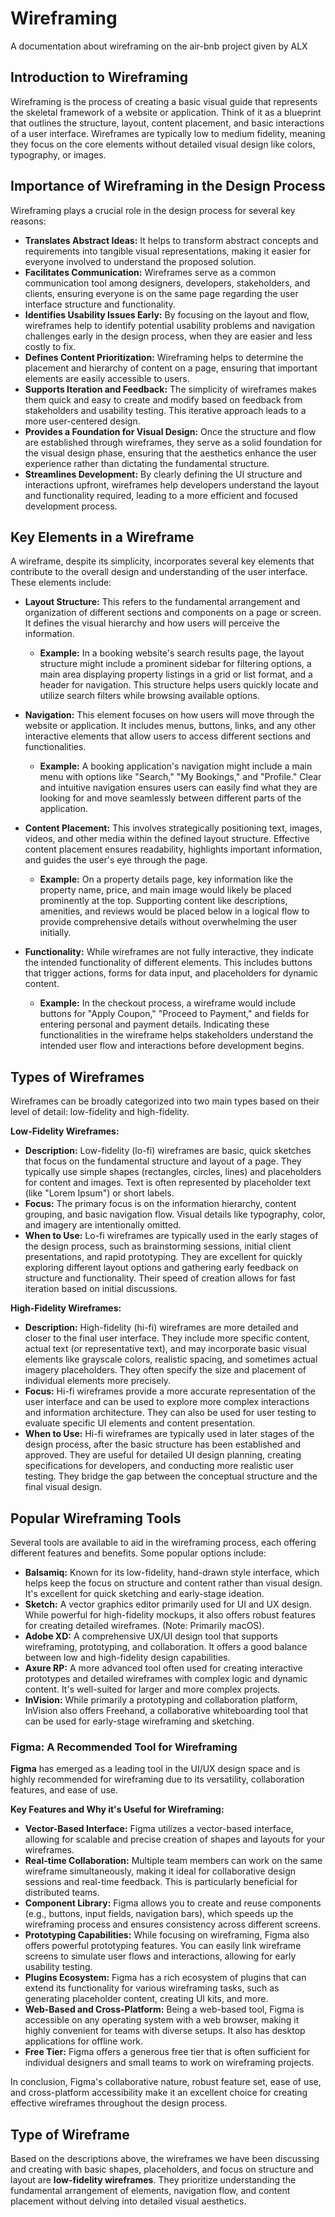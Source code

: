 # Wireframing
A documentation about wireframing on the air-bnb project given by ALX


## Introduction to Wireframing

Wireframing is the process of creating a basic visual guide that represents the skeletal framework of a website or application. Think of it as a blueprint that outlines the structure, layout, content placement, and basic interactions of a user interface. Wireframes are typically low to medium fidelity, meaning they focus on the core elements without detailed visual design like colors, typography, or images.

## Importance of Wireframing in the Design Process

Wireframing plays a crucial role in the design process for several key reasons:

* **Translates Abstract Ideas:** It helps to transform abstract concepts and requirements into tangible visual representations, making it easier for everyone involved to understand the proposed solution.
* **Facilitates Communication:** Wireframes serve as a common communication tool among designers, developers, stakeholders, and clients, ensuring everyone is on the same page regarding the user interface structure and functionality.
* **Identifies Usability Issues Early:** By focusing on the layout and flow, wireframes help to identify potential usability problems and navigation challenges early in the design process, when they are easier and less costly to fix.
* **Defines Content Prioritization:** Wireframing helps to determine the placement and hierarchy of content on a page, ensuring that important elements are easily accessible to users.
* **Supports Iteration and Feedback:** The simplicity of wireframes makes them quick and easy to create and modify based on feedback from stakeholders and usability testing. This iterative approach leads to a more user-centered design.
* **Provides a Foundation for Visual Design:** Once the structure and flow are established through wireframes, they serve as a solid foundation for the visual design phase, ensuring that the aesthetics enhance the user experience rather than dictating the fundamental structure.
* **Streamlines Development:** By clearly defining the UI structure and interactions upfront, wireframes help developers understand the layout and functionality required, leading to a more efficient and focused development process.


## Key Elements in a Wireframe

A wireframe, despite its simplicity, incorporates several key elements that contribute to the overall design and understanding of the user interface. These elements include:

* **Layout Structure:** This refers to the fundamental arrangement and organization of different sections and components on a page or screen. It defines the visual hierarchy and how users will perceive the information.

    * **Example:** In a booking website's search results page, the layout structure might include a prominent sidebar for filtering options, a main area displaying property listings in a grid or list format, and a header for navigation. This structure helps users quickly locate and utilize search filters while browsing available options.

* **Navigation:** This element focuses on how users will move through the website or application. It includes menus, buttons, links, and any other interactive elements that allow users to access different sections and functionalities.

    * **Example:** A booking application's navigation might include a main menu with options like "Search," "My Bookings," and "Profile." Clear and intuitive navigation ensures users can easily find what they are looking for and move seamlessly between different parts of the application.

* **Content Placement:** This involves strategically positioning text, images, videos, and other media within the defined layout structure. Effective content placement ensures readability, highlights important information, and guides the user's eye through the page.

    * **Example:** On a property details page, key information like the property name, price, and main image would likely be placed prominently at the top. Supporting content like descriptions, amenities, and reviews would be placed below in a logical flow to provide comprehensive details without overwhelming the user initially.

* **Functionality:** While wireframes are not fully interactive, they indicate the intended functionality of different elements. This includes buttons that trigger actions, forms for data input, and placeholders for dynamic content.

    * **Example:** In the checkout process, a wireframe would include buttons for "Apply Coupon," "Proceed to Payment," and fields for entering personal and payment details. Indicating these functionalities in the wireframe helps stakeholders understand the intended user flow and interactions before development begins.





## Types of Wireframes

Wireframes can be broadly categorized into two main types based on their level of detail: low-fidelity and high-fidelity.

**Low-Fidelity Wireframes:**

* **Description:** Low-fidelity (lo-fi) wireframes are basic, quick sketches that focus on the fundamental structure and layout of a page. They typically use simple shapes (rectangles, circles, lines) and placeholders for content and images. Text is often represented by placeholder text (like "Lorem Ipsum") or short labels.
* **Focus:** The primary focus is on the information hierarchy, content grouping, and basic navigation flow. Visual details like typography, color, and imagery are intentionally omitted.
* **When to Use:** Lo-fi wireframes are typically used in the early stages of the design process, such as brainstorming sessions, initial client presentations, and rapid prototyping. They are excellent for quickly exploring different layout options and gathering early feedback on structure and functionality. Their speed of creation allows for fast iteration based on initial discussions.

**High-Fidelity Wireframes:**

* **Description:** High-fidelity (hi-fi) wireframes are more detailed and closer to the final user interface. They include more specific content, actual text (or representative text), and may incorporate basic visual elements like grayscale colors, realistic spacing, and sometimes actual imagery placeholders. They often specify the size and placement of individual elements more precisely.
* **Focus:** Hi-fi wireframes provide a more accurate representation of the user interface and can be used to explore more complex interactions and information architecture. They can also be used for user testing to evaluate specific UI elements and content presentation.
* **When to Use:** Hi-fi wireframes are typically used in later stages of the design process, after the basic structure has been established and approved. They are useful for detailed UI design planning, creating specifications for developers, and conducting more realistic user testing. They bridge the gap between the conceptual structure and the final visual design.





## Popular Wireframing Tools

Several tools are available to aid in the wireframing process, each offering different features and benefits. Some popular options include:

* **Balsamiq:** Known for its low-fidelity, hand-drawn style interface, which helps keep the focus on structure and content rather than visual design. It's excellent for quick sketching and early-stage ideation.
* **Sketch:** A vector graphics editor primarily used for UI and UX design. While powerful for high-fidelity mockups, it also offers robust features for creating detailed wireframes. (Note: Primarily macOS).
* **Adobe XD:** A comprehensive UX/UI design tool that supports wireframing, prototyping, and collaboration. It offers a good balance between low and high-fidelity design capabilities.
* **Axure RP:** A more advanced tool often used for creating interactive prototypes and detailed wireframes with complex logic and dynamic content. It's well-suited for larger and more complex projects.
* **InVision:** While primarily a prototyping and collaboration platform, InVision also offers Freehand, a collaborative whiteboarding tool that can be used for early-stage wireframing and sketching.

### Figma: A Recommended Tool for Wireframing

**Figma** has emerged as a leading tool in the UI/UX design space and is highly recommended for wireframing due to its versatility, collaboration features, and ease of use.

**Key Features and Why it's Useful for Wireframing:**

* **Vector-Based Interface:** Figma utilizes a vector-based interface, allowing for scalable and precise creation of shapes and layouts for your wireframes.
* **Real-time Collaboration:** Multiple team members can work on the same wireframe simultaneously, making it ideal for collaborative design sessions and real-time feedback. This is particularly beneficial for distributed teams.
* **Component Library:** Figma allows you to create and reuse components (e.g., buttons, input fields, navigation bars), which speeds up the wireframing process and ensures consistency across different screens.
* **Prototyping Capabilities:** While focusing on wireframing, Figma also offers powerful prototyping features. You can easily link wireframe screens to simulate user flows and interactions, allowing for early usability testing.
* **Plugins Ecosystem:** Figma has a rich ecosystem of plugins that can extend its functionality for various wireframing tasks, such as generating placeholder content, creating UI kits, and more.
* **Web-Based and Cross-Platform:** Being a web-based tool, Figma is accessible on any operating system with a web browser, making it highly convenient for teams with diverse setups. It also has desktop applications for offline work.
* **Free Tier:** Figma offers a generous free tier that is often sufficient for individual designers and small teams to work on wireframing projects.

In conclusion, Figma's collaborative nature, robust feature set, ease of use, and cross-platform accessibility make it an excellent choice for creating effective wireframes throughout the design process.

## Type of Wireframe

Based on the descriptions above, the wireframes we have been discussing and creating with basic shapes, placeholders, and focus on structure and layout are **low-fidelity wireframes**. They prioritize understanding the fundamental arrangement of elements, navigation flow, and content placement without delving into detailed visual aesthetics.
